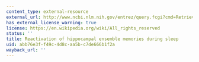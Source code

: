 ```yaml
---
content_type: external-resource
external_url: http://www.ncbi.nlm.nih.gov/entrez/query.fcgi?cmd=Retrieve&db=PubMed&dopt=Citation&list_uids=8036517
has_external_license_warning: true
license: https://en.wikipedia.org/wiki/All_rights_reserved
status: ''
title: Reactivation of hippocampal ensemble memories during sleep
uid: abb76e3f-f49c-4d8c-aa5b-c7de666b1f2a
wayback_url: ''
---
```


